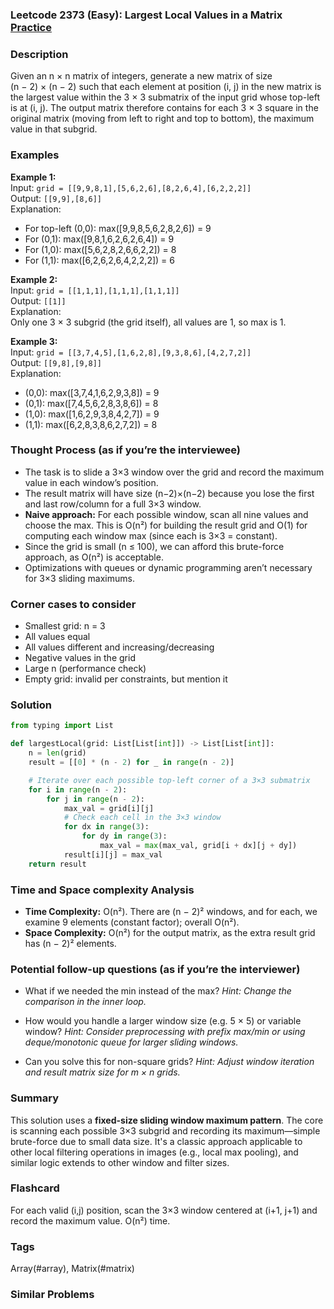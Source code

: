 ### Leetcode 2373 (Easy): Largest Local Values in a Matrix [Practice](https://leetcode.com/problems/largest-local-values-in-a-matrix)

### Description  
Given an n × n matrix of integers, generate a new matrix of size (n − 2) × (n − 2) such that each element at position (i, j) in the new matrix is the largest value within the 3 × 3 submatrix of the input grid whose top-left is at (i, j). The output matrix therefore contains for each 3 × 3 square in the original matrix (moving from left to right and top to bottom), the maximum value in that subgrid.

### Examples  

**Example 1:**  
Input: `grid = [[9,9,8,1],[5,6,2,6],[8,2,6,4],[6,2,2,2]]`  
Output: `[[9,9],[8,6]]`  
Explanation:  
- For top-left (0,0): max([9,9,8,5,6,2,8,2,6]) = 9  
- For (0,1): max([9,8,1,6,2,6,2,6,4]) = 9  
- For (1,0): max([5,6,2,8,2,6,6,2,2]) = 8  
- For (1,1): max([6,2,6,2,6,4,2,2,2]) = 6

**Example 2:**  
Input: `grid = [[1,1,1],[1,1,1],[1,1,1]]`  
Output: `[[1]]`  
Explanation:  
Only one 3 × 3 subgrid (the grid itself), all values are 1, so max is 1.

**Example 3:**  
Input: `grid = [[3,7,4,5],[1,6,2,8],[9,3,8,6],[4,2,7,2]]`  
Output: `[[9,8],[9,8]]`  
Explanation:  
- (0,0): max([3,7,4,1,6,2,9,3,8]) = 9  
- (0,1): max([7,4,5,6,2,8,3,8,6]) = 8  
- (1,0): max([1,6,2,9,3,8,4,2,7]) = 9  
- (1,1): max([6,2,8,3,8,6,2,7,2]) = 8

### Thought Process (as if you’re the interviewee)  
- The task is to slide a 3×3 window over the grid and record the maximum value in each window’s position.
- The result matrix will have size (n−2)×(n−2) because you lose the first and last row/column for a full 3×3 window.
- **Naive approach:** For each possible window, scan all nine values and choose the max. This is O(n²) for building the result grid and O(1) for computing each window max (since each is 3×3 = constant).
- Since the grid is small (n ≤ 100), we can afford this brute-force approach, as O(n²) is acceptable.
- Optimizations with queues or dynamic programming aren’t necessary for 3×3 sliding maximums.

### Corner cases to consider  
- Smallest grid: n = 3
- All values equal
- All values different and increasing/decreasing
- Negative values in the grid
- Large n (performance check)
- Empty grid: invalid per constraints, but mention it

### Solution

```python
from typing import List

def largestLocal(grid: List[List[int]]) -> List[List[int]]:
    n = len(grid)
    result = [[0] * (n - 2) for _ in range(n - 2)]

    # Iterate over each possible top-left corner of a 3×3 submatrix
    for i in range(n - 2):
        for j in range(n - 2):
            max_val = grid[i][j]
            # Check each cell in the 3×3 window
            for dx in range(3):
                for dy in range(3):
                    max_val = max(max_val, grid[i + dx][j + dy])
            result[i][j] = max_val
    return result
```

### Time and Space complexity Analysis  

- **Time Complexity:** O(n²). There are (n − 2)² windows, and for each, we examine 9 elements (constant factor); overall O(n²).
- **Space Complexity:** O(n²) for the output matrix, as the extra result grid has (n − 2)² elements.

### Potential follow-up questions (as if you’re the interviewer)  

- What if we needed the min instead of the max?
  *Hint: Change the comparison in the inner loop.*

- How would you handle a larger window size (e.g. 5 × 5) or variable window?
  *Hint: Consider preprocessing with prefix max/min or using deque/monotonic queue for larger sliding windows.*

- Can you solve this for non-square grids?
  *Hint: Adjust window iteration and result matrix size for m × n grids.*

### Summary
This solution uses a **fixed-size sliding window maximum pattern**. The core is scanning each possible 3×3 subgrid and recording its maximum—simple brute-force due to small data size. It's a classic approach applicable to other local filtering operations in images (e.g., local max pooling), and similar logic extends to other window and filter sizes.


### Flashcard
For each valid (i,j) position, scan the 3×3 window centered at (i+1, j+1) and record the maximum value. O(n²) time.

### Tags
Array(#array), Matrix(#matrix)

### Similar Problems
